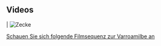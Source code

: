 ## Videos

| ![Zecke](https://upload.wikimedia.org/wikipedia/commons/thumb/b/b6/Ixodes_hexagonus_%28aka%29.jpg/800px-Ixodes_hexagonus_%28aka%29.jpg?1443432361739)

[Schauen Sie sich folgende Filmsequenz zur Varroamilbe an](https://www.youtube.com/watch?v=teopiu9VYBA)
